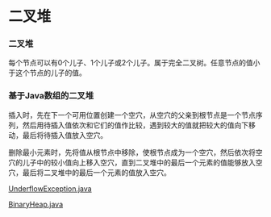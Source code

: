 # 二叉堆

### 二叉堆

每个节点可以有0个儿子、1个儿子或2个儿子。属于完全二叉树。任意节点的值小于这个节点的儿子的值。

### 基于Java数组的二叉堆

插入时，先在下一个可用位置创建一个空穴，从空穴的父亲到根节点是一个节点序列，然后用待插入值依次和它们的值作比较，遇到较大的值就把较大的值向下移动，最后将待插入值放入空穴。

删除最小元素时，先将值从根节点中移除，使根节点成为一个空穴，然后依次将空穴的儿子中的较小值向上移入空穴，直到二叉堆中的最后一个元素的值能够放入空穴，最后将二叉堆中的最后一个元素的值放入空穴。

[UnderflowException.java](http://users.cs.fiu.edu/~weiss/dsaajava3/code/UnderflowException.java)

[BinaryHeap.java](http://users.cs.fiu.edu/~weiss/dsaajava3/code/BinaryHeap.java)
